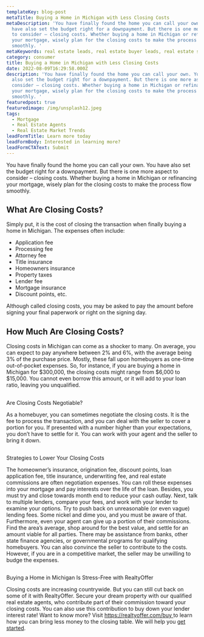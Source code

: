 ```yaml
---
templateKey: blog-post
metaTitle: Buying a Home in Michigan with Less Closing Costs
metaDescription: 'You have finally found the home you can call your own. You
  have also set the budget right for a downpayment. But there is one more aspect
  to consider – closing costs. Whether buying a home in Michigan or refinancing
  your mortgage, wisely plan for the closing costs to make the process flow
  smoothly. '
metaKeywords: real estate leads, real estate buyer leads, real estate seller leads
category: consumer
title: Buying a Home in Michigan with Less Closing Costs
date: 2022-08-09T16:29:58.000Z
description: 'You have finally found the home you can call your own. You have
  also set the budget right for a downpayment. But there is one more aspect to
  consider – closing costs. Whether buying a home in Michigan or refinancing
  your mortgage, wisely plan for the closing costs to make the process flow
  smoothly. '
featuredpost: true
featuredimage: /img/unsplash12.jpeg
tags:
  - Mortgage
  - Real Estate Agents
  - Real Estate Market Trends
leadFormTitle: Learn more today
leadFormBody: Interested in learning more?
leadFormCTAText: Submit
---
```


You have finally found the home you can call your own. You have also set the budget right for a downpayment. But there is one more aspect to consider – closing costs. Whether buying a home in Michigan or refinancing your mortgage, wisely plan for the closing costs to make the process flow smoothly.

## What Are Closing Costs?

Simply put, it is the cost of closing the transaction when finally buying a home in Michigan. The expenses often include:

- Application fee
- Processing fee
- Attorney fee
- Title insurance
- Homeowners insurance
- Property taxes
- Lender fee
- Mortgage insurance
- Discount points, etc.

Although called closing costs, you may be asked to pay the amount before signing your final paperwork or right on the signing day.

## How Much Are Closing Costs?

Closing costs in Michigan can come as a shocker to many. On average, you can expect to pay anywhere between 2% and 6%, with the average being 3% of the purchase price. Mostly, these fall upon homebuyers as one-time out-of-pocket expenses. So, for instance, if you are buying a home in Michigan for $300,000, the closing costs might range from $6,000 to \$15,000. You cannot even borrow this amount, or it will add to your loan ratio, leaving you unqualified.

##

Are Closing Costs Negotiable?

As a homebuyer, you can sometimes negotiate the closing costs. It is the fee to process the transaction, and you can deal with the seller to cover a portion for you. If presented with a number higher than your expectations, you don’t have to settle for it. You can work with your agent and the seller to bring it down.

##

Strategies to Lower Your Closing Costs

The homeowner’s insurance, origination fee, discount points, loan application fee, title insurance, underwriting fee, and real estate commissions are often negotiation expenses.
You can roll these expenses into your mortgage and pay interests over the life of the loan. Besides, you must try and close towards month end to reduce your cash outlay.
Next, talk to multiple lenders, compare your fees, and work with your lender to examine your options. Try to push back on unreasonable (or even vague) lending fees. Some nickel and dime you, and you must be aware of that.
Furthermore, even your agent can give up a portion of their commissions. Find the area’s average, shop around for the best value, and settle for an amount viable for all parties.
There may be assistance from banks, other state finance agencies, or governmental programs for qualifying homebuyers.
You can also convince the seller to contribute to the costs. However, if you are in a competitive market, the seller may be unwilling to budge the expenses.

##

Buying a Home in Michigan Is Stress-Free with RealtyOffer

Closing costs are increasing countrywide. But you can still cut back on some of it with RealtyOffer. Secure your dream property with our qualified real estate agents, who contribute part of their commission toward your closing costs. You can also use this contribution to buy down your lender interest rate!
Want to know more? Visit [https://realtyoffer.com/buy ](https://realtyoffer.com/buy)to learn how you can bring less money to the closing table. We will help you [get started](https://realtyoffer.com/consumer/start).
